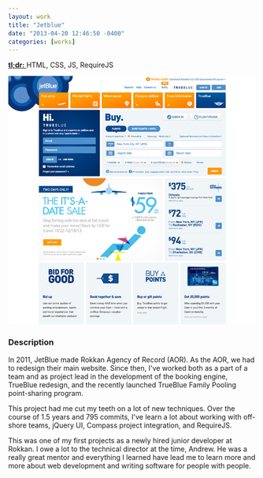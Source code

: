 ```yaml
---
layout: work
title: "Jetblue"
date: "2013-04-20 12:46:50 -0400"
categories: [works]
---
```


<a href="http://jetblue.com" rel="nofollow" target="_blank">
  <strong>tl;dr:</strong>
</a> HTML, CSS, JS, RequireJS

![Desktop Screenshot](/img/works/jetblue.jpg "JetBlue Homepage")

### Description

In 2011, JetBlue made Rokkan Agency of Record (AOR). As the AOR, we had to
redesign their main website. Since then, I've worked both as a part of a team
and as project lead in the development of the booking engine, TrueBlue redesign,
and the recently launched TrueBlue Family Pooling point-sharing program.

This project had me cut my teeth on a lot of new techniques. Over the course of
1.5 years and 795 commits, I've learn a lot about working with off-shore teams,
jQuery UI, Compass project integration, and RequireJS.

This was one of my first projects as a newly hired junior developer at Rokkan.
I owe a lot to the technical director at the time, Andrew. He was a really great
mentor and everything I learned have lead me to learn more and more about web
development and writing software for people with people.
